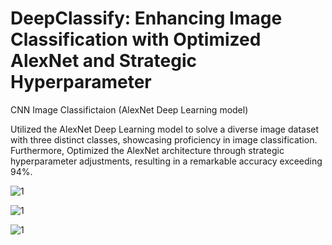 # DeepClassify: Enhancing Image Classification with Optimized AlexNet and Strategic Hyperparameter
CNN Image Classifictaion (AlexNet Deep Learning model)

Utilized the AlexNet Deep Learning model to solve a diverse image dataset with three distinct classes, showcasing proficiency in image classification. Furthermore,
Optimized the AlexNet architecture through strategic hyperparameter adjustments, resulting in a remarkable accuracy exceeding 94%.


![1](https://github.com/mAnethiA/CNN/assets/42315297/1336f131-417d-49fc-9a6e-57bce80e8eea)


![1](https://github.com/mAnethiA/CNN/assets/42315297/1cef6ce1-fd57-4c80-ab7a-6aef24e3dcc7)

![1](https://github.com/mAnethiA/CNN/assets/42315297/165bb718-21af-4124-a75e-fcd47b94bc94)
